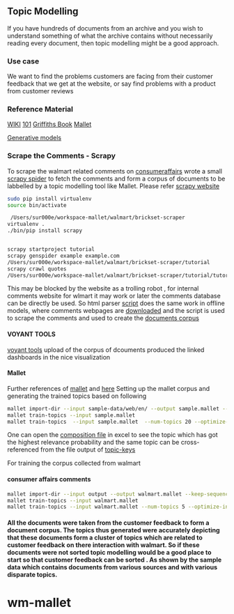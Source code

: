 ## Topic Modelling
If you have hundreds of documents from an archive and you wish to understand something of what the archive contains without necessarily reading every document, then topic modelling might be a good approach.

### Use case
We want to find the problems customers are facing from their customer feedback that we get at the website, or say find problems with a product from customer reviews


### Reference Material
[WIKI](https://en.wikipedia.org/wiki/Topic_model)
[101](https://www.kdnuggets.com/2016/07/text-mining-101-topic-modeling.html)
[Griffiths Book](http://psiexp.ss.uci.edu/research/papers/SteyversGriffithsLSABookFormatted.pdf)
[Mallet](https://programminghistorian.org/lessons/topic-modeling-and-mallet)

[Generative models](https://gecgithub01.walmart.com/Logistics/wm-vaak-topic-modelling/blob/master/GenerativeModels.pdf)

### Scrape the Comments - Scrapy

To scrape the walmart related comments on [consumeraffairs](https://www.consumeraffairs.com/retail/walmart.htm) wrote a small [scrapy spider](https://gecgithub01.walmart.com/Logistics/wm-vaak-topic-modelling/blob/master/walmart/comments/comments/spiders/comments.py) to fetch the comments and form a corpus of documents to be labbelled by a topic modelling tool like Mallet.
Please refer [scrapy website](https://scrapy.org/)
```bash
sudo pip install virtualenv
source bin/activate

 /Users/sur000e/workspace-mallet/walmart/brickset-scraper
virtualenv .
./bin/pip install scrapy


scrapy startproject tutorial
scrapy genspider example example.com
/Users/sur000e/workspace-mallet/walmart/brickset-scraper/tutorial
scrapy crawl quotes
/Users/sur000e/workspace-mallet/walmart/brickset-scraper/tutorial/tutorial/spiders
```
This may be blocked by the website as a trolling robot , for internal comments website for wlmart it may work or later the comments database can be directly be used.
So html parser [script](https://gecgithub01.walmart.com/Logistics/wm-vaak-topic-modelling/blob/master/walmart/parsehtml.py)  does the same work in offline models, where comments webpages are [downloaded](https://gecgithub01.walmart.com/Logistics/wm-vaak-topic-modelling/tree/master/walmart/input) and the script is used to scrape the comments and used to create the [documents corpus](https://gecgithub01.walmart.com/Logistics/wm-vaak-topic-modelling/tree/master/walmart/output)

####  VOYANT TOOLS
[voyant tools](http://voyant-tools.org/?corpus=04b67f0d9b57f9551e9e4c0673ad042d) upload of the corpus of dcouments produced the linked dashboards in the nice visualization

#### Mallet
Further references of [mallet](https://programminghistorian.org/lessons/topic-modeling-and-mallet) and [here](http://mallet.cs.umass.edu/index.php) Setting up the mallet corpus and generating the trained topics based on following
```bash
mallet import-dir --input sample-data/web/en/ --output sample.mallet --keep-sequence --remove-stopwords
mallet train-topics --input sample.mallet
mallet train-topics  --input sample.mallet  --num-topics 20 --optimize-interval 20  --output-topic-keys sample_keys.txt --output-doc-topics sample_composition.txt
```
One can open the [composition file](https://gecgithub01.walmart.com/Logistics/wm-vaak-topic-modelling/blob/master/walmart/walmart-composition.txt) in excel to see the topic which has got the highest relevance probability and the same topic can be cross-referenced from the file output of [topic-keys](https://gecgithub01.walmart.com/Logistics/wm-vaak-topic-modelling/blob/master/walmart/walmart-keys.txt)


For training the corpus collected from walmart
#### consumer affairs comments

```bash
mallet import-dir --input output --output walmart.mallet --keep-sequence --remove-stopwords
mallet train-topics --input walmart.mallet
mallet train-topics --input walmart.mallet --num-topics 5 --optimize-interval 5 --output-topic-keys walmart-keys.txt --output-doc-topics walmart-composition.txt
```

#### All the documents were taken from the customer feedback to form a document corpus. The topics thus generated were accurately depicting that these documents form a cluster of topics which are related to customer feedback on there interaction with walmart. So if these documents were not sorted topic modelling would be a good place to start so that customer feedback can be sorted . As shown by the sample data which contains documents from various sources and with various disparate topics.
# wm-mallet
